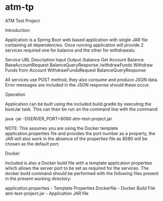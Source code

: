 # atm-tp
ATM Test Project

Introduction

Application is a Spring Boot web based application with single JAR file
containing all dependencies. Once running application will provide 2 
services required one for balance and the other for withdrawals:

Service URL     Description                 Input                Output
/balance        Get Account Balance         BaseAccountRequest   BalanceQueryResponse
/withdrawFunds  Withdraw Funds from Account WithdrawFundsRequest BalanceQueryResponse

All services use POST method, they also consume and produce JSON data. Error 
messages are included in the JSON response should these occur.

Operation

Application can be built using the included build.gradle by executing the bootJar task.
This can then be run on the command line with the command:

java -jar -DSERVER_PORT=8080 atm-test-project.jar

NOTE: This assumes you are using the Docker template application.properties file and 
provides the port number as a property, the JAR will also work in the absence of the 
properties file as 8080 will be chosen as the default port.

Docker

Included is also a Docker build file with a template application properties which allows
the server port to be set as required for the services. The docker build command should be
performed with the following files present in the present working directory:

application.properties - Template Properties
Dockerfile - Docker Build File
atm-test-project.jar - Application JAR file